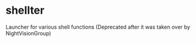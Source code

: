 # shellter
Launcher for various shell functions
(Deprecated after it was taken over by NightVisionGroup)
